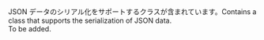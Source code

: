<Namespace Name="Microsoft.Azure.Mobile.Server.Serialization">
  <Docs>
    <summary><span data-ttu-id="4eda9-101">JSON データのシリアル化をサポートするクラスが含まれています。</span><span class="sxs-lookup"><span data-stu-id="4eda9-101">Contains a class that supports the serialization of JSON data.</span></span></summary> 
    <remarks>To be added.</remarks>
  </Docs>
</Namespace>
